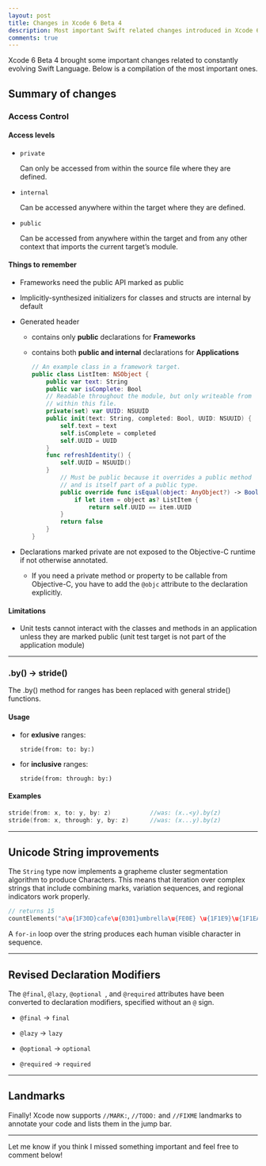 ```yaml
---
layout: post
title: Changes in Xcode 6 Beta 4
description: Most important Swift related changes introduced in Xcode 6 Beta 4...
comments: true
---
```


Xcode 6 Beta 4 brought some important changes related to constantly evolving Swift Language. Below is a compilation of the most important ones.

<!--more-->

## Summary of changes

### Access Control

#### Access levels

- ``` private ```

  Can only be accessed from within the source file where they are defined.

- ``` internal ```

  Can be accessed anywhere within the target where they are defined.

- ``` public ```

  Can be accessed from anywhere within the target and from any other context that imports the current target’s module.

#### Things to remember

- Frameworks need the public API marked as public

- Implicitly-synthesized initializers for classes and structs are internal by default

- Generated header
  - contains only **public** declarations for **Frameworks**
  - contains both **public and internal** declarations for **Applications**

      ```swift
      // An example class in a framework target.
      public class ListItem: NSObject {
          public var text: String
          public var isComplete: Bool
          // Readable throughout the module, but only writeable from
          // within this file.
          private(set) var UUID: NSUUID
          public init(text: String, completed: Bool, UUID: NSUUID) {
              self.text = text
              self.isComplete = completed
              self.UUID = UUID
          }
          func refreshIdentity() {
              self.UUID = NSUUID()
          }
              // Must be public because it overrides a public method
          	  // and is itself part of a public type.
              public override func isEqual(object: AnyObject?) -> Bool {
                  if let item = object as? ListItem {
                      return self.UUID == item.UUID
              }
              return false
          }
      }
      ```

- Declarations marked private are not exposed to the Objective-C runtime if not otherwise annotated.

  -  If you need a private method or property to be callable from Objective-C, you have to add
the ``` @objc ``` attribute to the declaration explicitly.

#### Limitations

- Unit tests cannot interact with the classes and methods in an application unless they are marked public (unit test target is not part of the application module)

---

### .by() -> stride()

The .by() method for ranges has been replaced with general stride() functions.

#### Usage
- for **exlusive** ranges:

  ``` stride(from: to: by:) ```

- for **inclusive** ranges:

  ``` stride(from: through: by:) ```

#### Examples
```swift
stride(from: x, to: y, by: z)           //was: (x..<y).by(z)
stride(from: x, through: y, by: z)      //was: (x...y).by(z)
```

---

## Unicode String improvements
The ``` String ``` type now implements a grapheme cluster segmentation algorithm to
produce Characters. This means that iteration over complex strings that include combining marks, variation sequences, and regional indicators work properly.

```swift
// returns 15
countElements("a\u{1F30D}cafe\u{0301}umbrella\u{FE0E} \u{1F1E9}\u{1F1EA}”)
```

A ``` for-in ``` loop over the string produces each human visible character in sequence.

---

## Revised Declaration Modifiers
The ``` @final ```, ``` @lazy ```, ```@optional ```, and ``` @required ``` attributes have been converted to declaration modifiers, specified without an ``` @ ``` sign.

- ``` @final ``` -> ``` final ```

- ``` @lazy ``` -> ``` lazy ```

- ``` @optional ``` -> ``` optional ```

- ``` @required ``` -> ``` required ```

---

## Landmarks
Finally! Xcode now supports ``` //MARK: ```, ``` //TODO: ``` and ``` //FIXME ``` landmarks to annotate your code and
lists them in the jump bar.

---

Let me know if you think I missed something important and feel free to comment below!
